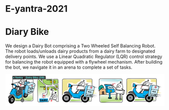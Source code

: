 # E-yantra-2021

# Diary Bike
We design a Dairy Bot comprising a Two Wheeled Self Balancing Robot. The robot loads/unloads dairy products from a dairy farm to designated delivery points. We use a Linear Quadratic Regulator (LQR) control strategy for balancing the robot equipped with a flywheel mechanism. After building the bot, we navigate it in an arena to complete a set of tasks.

![alt text](https://github.com/amirul-dev/E-yantra-2021/blob/7e62b6e960f1a719b2f9af3737c7a9c244e8a054/4535407207b5d32d6fa0a93b7f2d6bdcc02e12ad.png)
